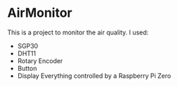 # AirMonitor
This is a project to monitor the air quality. I used:
- SGP30
- DHT11
- Rotary Encoder
- Button
- Display
 Everything controlled by a Raspberry Pi Zero 
